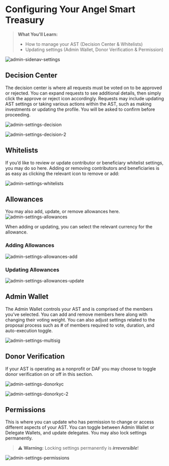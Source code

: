 # Configuring Your Angel Smart Treasury

> **What You'll Learn:**
> - How to manage your AST (Decision Center & Whitelists)
> - Updating settings (Admin Wallet, Donor Verification & Permission)

![admin-sidenav-settings](../../assets/screenshots/admin-sidenav-settings.png "admin-sidenav-settings")

## Decision Center 

The decision center is where all requests must be voted on to be approved or rejected. You can expand requests to see additional details, then simply click the approve or reject icon accordingly. Requests may include updating AST settings or taking various actions within the AST, such as making investments or updating the profile. You will be asked to confirm before proceeding.

![admin-settings-decision](../../assets/screenshots/admin-settings-decision.png "admin-settings-decision")

![admin-settings-decision-2](../../assets/screenshots/admin-settings-decision-2.png "admin-settings-decision-2")

## Whitelists

If you’d like to review or update contributor or beneficiary whitelist settings, you may do so here. Adding or removing contributors and beneficiaries is as easy as clicking the relevant icon to remove or add:

![admin-settings-whitelists](../../assets/screenshots/admin-settings-whitelists.png "admin-settings-whitelists")

## Allowances

You may also add, update, or remove allowances here.
![admin-settings-allowances](../../assets/screenshots/admin-settings-allowances.png "admin-settings-allowances")

When adding or updating, you can select the relevant currency for the allowance.

### Adding Allowances

![admin-settings-allowances-add](../../assets/screenshots/admin-settings-allowances-add.png "admin-settings-allowances-add")

### Updating Allowances
![admin-settings-allowances-update](../../assets/screenshots/admin-settings-allowances-update.png "admin-settings-allowances-update")

## Admin Wallet

The Admin Wallet controls your AST and is comprised of the members you’ve selected. You can add and remove members here along with changing their voting weight. You can also adjust settings related to the proposal process such as # of members required to vote, duration, and auto-execution toggle.

![admin-settings-multisig](../../assets/screenshots/admin-settings-multisig.png "admin-settings-multisig")

## Donor Verification

If your AST is operating as a nonprofit or DAF you may choose to toggle donor verification on or off in this section.

![admin-settings-donorkyc](../../assets/screenshots/admin-settings-donorkyc.png "admin-settings-donorkyc")

![admin-settings-donorkyc-2](../../assets/screenshots/admin-settings-donorkyc-2.png "admin-settings-donorkyc-2")

## Permissions

This is where you can update who has permission to change or access different aspects of your AST. You can toggle between Admin Wallet or Delegate Wallets, and update delegates. You may also lock settings permanently. 

>  ⚠️ **Warning:** Locking settings permanently is ***irreversible***!

![admin-settings-permissions](../../assets/screenshots/admin-settings-permissions.png "admin-settings-permissions")